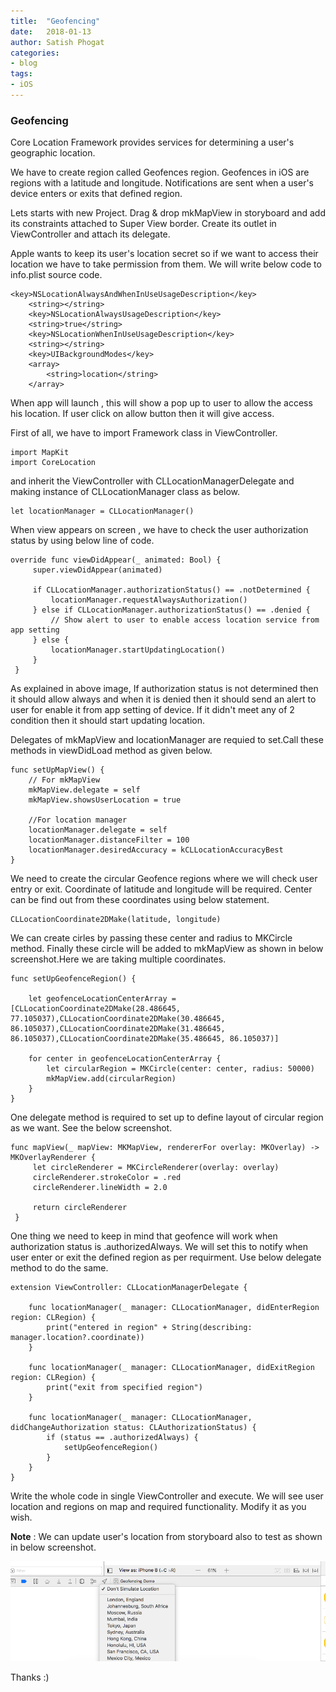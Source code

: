 ```yaml
---
title:  "Geofencing"
date:   2018-01-13
author: Satish Phogat
categories:
- blog
tags:
- iOS
---
```

###  Geofencing

Core Location Framework provides services for determining a user's geographic location.

We have to create region called Geofences region. Geofences in iOS are regions with a latitude and longitude. Notifications are sent when a user's device enters or exits that defined region.

Lets starts with new Project. Drag & drop mkMapView in storyboard and add its constraints attached to Super View border. Create its outlet in ViewController and attach its delegate.

Apple wants to keep its user's location secret so if we want to access their location we have to take permission from them. We will write below code to info.plist source code.

```
<key>NSLocationAlwaysAndWhenInUseUsageDescription</key>
	<string></string>
	<key>NSLocationAlwaysUsageDescription</key>
	<string>true</string>
	<key>NSLocationWhenInUseUsageDescription</key>
	<string></string>
	<key>UIBackgroundModes</key>
	<array>
		<string>location</string>
	</array>
  ```

When app will launch , this will show a pop up to user to allow the access his location. If user click on allow button then it will give access.

First of all, we have to import Framework class in ViewController.

```
import MapKit
import CoreLocation
```

and inherit the ViewController with CLLocationManagerDelegate and making instance of CLLocationManager class as below.

```
let locationManager = CLLocationManager()
```

When view appears on screen , we have to check the user authorization status by using below line of code.

```
override func viewDidAppear(_ animated: Bool) {
     super.viewDidAppear(animated)

     if CLLocationManager.authorizationStatus() == .notDetermined {
         locationManager.requestAlwaysAuthorization()
     } else if CLLocationManager.authorizationStatus() == .denied {
         // Show alert to user to enable access location service from app setting
     } else {
         locationManager.startUpdatingLocation()
     }
 }
 ```
As explained in above image, If authorization status is not determined then it should allow always and when it is denied then it should send an alert to user for enable it from app setting of device. If it didn't meet any of 2 condition then it should start updating location.

Delegates of mkMapView and locationManager are requied to set.Call these methods in viewDidLoad method as given below.

```
func setUpMapView() {
    // For mkMapView
    mkMapView.delegate = self
    mkMapView.showsUserLocation = true

    //For location manager
    locationManager.delegate = self
    locationManager.distanceFilter = 100
    locationManager.desiredAccuracy = kCLLocationAccuracyBest
}
```
We need to create the circular Geofence regions where we will check user entry or exit. Coordinate of latitude and longitude will be required. Center can be find out from these coordinates using below statement.
```
CLLocationCoordinate2DMake(latitude, longitude)
```
We can create cirles by passing these center and radius to MKCircle method. Finally these circle will be added to mkMapView as shown in below screenshot.Here we are taking multiple coordinates.

```
func setUpGeofenceRegion() {

    let geofenceLocationCenterArray = [CLLocationCoordinate2DMake(28.486645, 77.105037),CLLocationCoordinate2DMake(30.486645, 86.105037),CLLocationCoordinate2DMake(31.486645, 86.105037),CLLocationCoordinate2DMake(35.486645, 86.105037)]

    for center in geofenceLocationCenterArray {
        let circularRegion = MKCircle(center: center, radius: 50000)
        mkMapView.add(circularRegion)
    }
}
```
One delegate method is required to set up to define layout of circular region as we want. See the below screenshot.

```
func mapView(_ mapView: MKMapView, rendererFor overlay: MKOverlay) -> MKOverlayRenderer {
     let circleRenderer = MKCircleRenderer(overlay: overlay)
     circleRenderer.strokeColor = .red
     circleRenderer.lineWidth = 2.0

     return circleRenderer
 }
```
One thing we need to keep in mind that geofence will work when authorization status is .authorizedAlways. We will set this to notify when user enter or exit the defined region as per requirment. Use below delegate method to do the same.

```
extension ViewController: CLLocationManagerDelegate {

    func locationManager(_ manager: CLLocationManager, didEnterRegion region: CLRegion) {
        print("entered in region" + String(describing: manager.location?.coordinate))
    }

    func locationManager(_ manager: CLLocationManager, didExitRegion region: CLRegion) {
        print("exit from specified region")
    }

    func locationManager(_ manager: CLLocationManager, didChangeAuthorization status: CLAuthorizationStatus) {
        if (status == .authorizedAlways) {
            setUpGeofenceRegion()
        }
    }
}
```
Write the whole code in single ViewController and execute. We will see user location and regions on map and required functionality. Modify it as you wish.

**Note** : We can update user's location from storyboard also to test as shown in below screenshot.

<img src="/static/LocationUpdate.png" alt="Drawing" style="width: 600px;"/>


Thanks :)
